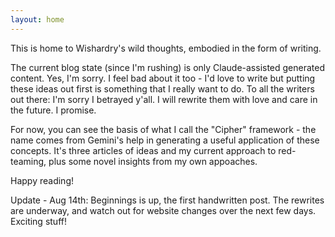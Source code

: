 ```yaml
---
layout: home
---
```


This is home to Wishardry's wild thoughts, embodied in the form of writing. 

The current blog state (since I'm rushing) is only Claude-assisted generated content. Yes, I'm sorry. I feel bad about it too - I'd love to write but putting these ideas out first is something that I really want to do. To all the writers out there: I'm sorry I betrayed y'all.
I will rewrite them with love and care in the future. I promise.

For now, you can see the basis of what I call the "Cipher" framework - the name comes from Gemini's help in generating a useful application of these concepts. It's three articles of ideas and my current approach to red-teaming, plus some novel insights from my own appoaches. 

Happy reading!

Update - Aug 14th: Beginnings is up, the first handwritten post. The rewrites are underway, and watch out for website changes over the next few days. Exciting stuff!

